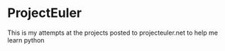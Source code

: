 # ProjectEuler
 This is my attempts at the projects posted to projecteuler.net to help me learn python

 
